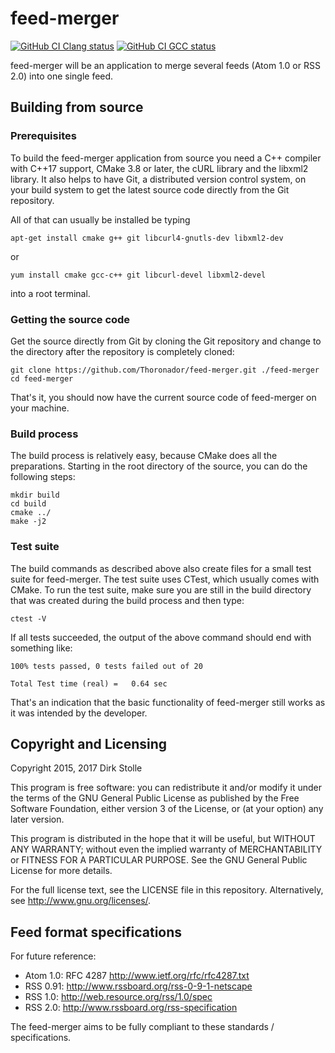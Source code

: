 # feed-merger

[![GitHub CI Clang status](https://github.com/Thoronador/feed-merger/workflows/Clang/badge.svg)](https://github.com/Thoronador/feed-merger/actions)
[![GitHub CI GCC status](https://github.com/Thoronador/feed-merger/workflows/GCC/badge.svg)](https://github.com/Thoronador/feed-merger/actions)

feed-merger will be an application to merge several feeds (Atom 1.0 or RSS 2.0)
into one single feed.

## Building from source

### Prerequisites

To build the feed-merger application from source you need a C++ compiler with
C++17 support, CMake 3.8 or later, the cURL library and the libxml2 library.
It also helps to have Git, a distributed version control system, on your build
system to get the latest source code directly from the Git repository.

All of that can usually be installed be typing

    apt-get install cmake g++ git libcurl4-gnutls-dev libxml2-dev

or

    yum install cmake gcc-c++ git libcurl-devel libxml2-devel

into a root terminal.

### Getting the source code

Get the source directly from Git by cloning the Git repository and change to
the directory after the repository is completely cloned:

    git clone https://github.com/Thoronador/feed-merger.git ./feed-merger
    cd feed-merger

That's it, you should now have the current source code of feed-merger on your
machine.

### Build process

The build process is relatively easy, because CMake does all the preparations.
Starting in the root directory of the source, you can do the following steps:

    mkdir build
    cd build
    cmake ../
    make -j2

### Test suite

The build commands as described above also create files for a small test suite
for feed-merger. The test suite uses CTest, which usually comes with CMake.
To run the test suite, make sure you are still in the build directory that was
created during the build process and then type:

    ctest -V

If all tests succeeded, the output of the above command should end with
something like:

    100% tests passed, 0 tests failed out of 20

    Total Test time (real) =   0.64 sec

That's an indication that the basic functionality of feed-merger still works as
it was intended by the developer.


## Copyright and Licensing

Copyright 2015, 2017  Dirk Stolle

This program is free software: you can redistribute it and/or modify
it under the terms of the GNU General Public License as published by
the Free Software Foundation, either version 3 of the License, or
(at your option) any later version.

This program is distributed in the hope that it will be useful,
but WITHOUT ANY WARRANTY; without even the implied warranty of
MERCHANTABILITY or FITNESS FOR A PARTICULAR PURPOSE.  See the
GNU General Public License for more details.

For the full license text, see the LICENSE file in this repository.
Alternatively, see <http://www.gnu.org/licenses/>.

## Feed format specifications

For future reference:

* Atom 1.0: RFC 4287 <http://www.ietf.org/rfc/rfc4287.txt>
* RSS 0.91: <http://www.rssboard.org/rss-0-9-1-netscape>
* RSS 1.0: <http://web.resource.org/rss/1.0/spec>
* RSS 2.0: <http://www.rssboard.org/rss-specification>

The feed-merger aims to be fully compliant to these standards / specifications.
